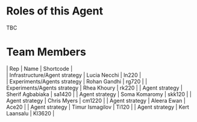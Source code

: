 # Roles of this Agent

TBC

# Team Members

| Rep | Name | Shortcode |  
| Infrastructure/Agent strategy | Lucia Necchi | ln220 |  
| Experiments/Agents strategy | Rohan Gandhi | rg720 |
| Experiments/Agents strategy | Rhea Khoury | rk220 |
| Agent strategy | Sherif Agbabiaka | sa1420 |
| Agent strategy | Soma Komaromy | skk120 |
| Agent strategy | Chris Myers | cm1220 |
| Agent strategy | Aleera Ewan | Ace20 |
| Agent strategy | Timur Ismagilov | Ti120 |
| Agent strategy | Kert Laansalu | Kl3620 |
